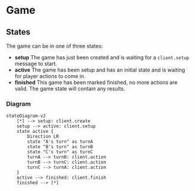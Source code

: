 # Game

## States

The game can be in one of three states:

- **setup** The game has just been created and is waiting for a `client.setup`
  message to start.
- **active** The game has been setup and has an initial state and is waiting for
  player actions to come in.
- **finished** This game has been marked finished, no more actions are
  valid. The game state will contain any results.

### Diagram

```mermaid
stateDiagram-v2
    [*] --> setup: client.create
    setup --> active: client.setup
    state active {
        Direction LR
        state "A's turn" as turnA
        state "B's turn" as turnB
        state "C's turn" as turnC
        turnA --> turnB: client.action
        turnB --> turnC: client.action
        turnC --> turnA: client.action
    }
    active --> finished: client.finish
    finished --> [*]
```
